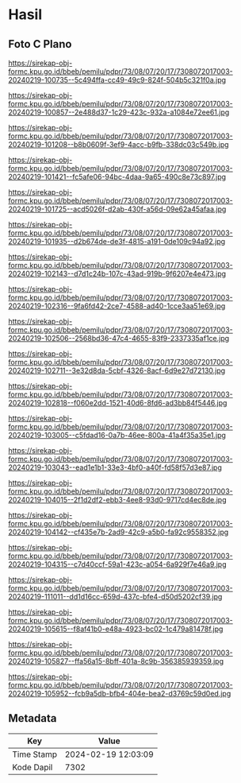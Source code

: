 # Hasil

## Foto C Plano

https://sirekap-obj-formc.kpu.go.id/bbeb/pemilu/pdpr/73/08/07/20/17/7308072017003-20240219-100735--5c494ffa-cc49-49c9-824f-504b5c321f0a.jpg

https://sirekap-obj-formc.kpu.go.id/bbeb/pemilu/pdpr/73/08/07/20/17/7308072017003-20240219-100857--2e488d37-1c29-423c-932a-a1084e72ee61.jpg

https://sirekap-obj-formc.kpu.go.id/bbeb/pemilu/pdpr/73/08/07/20/17/7308072017003-20240219-101208--b8b0609f-3ef9-4acc-b9fb-338dc03c549b.jpg

https://sirekap-obj-formc.kpu.go.id/bbeb/pemilu/pdpr/73/08/07/20/17/7308072017003-20240219-101421--fc5afe06-94bc-4daa-9a65-490c8e73c897.jpg

https://sirekap-obj-formc.kpu.go.id/bbeb/pemilu/pdpr/73/08/07/20/17/7308072017003-20240219-101725--acd5026f-d2ab-430f-a56d-09e62a45afaa.jpg

https://sirekap-obj-formc.kpu.go.id/bbeb/pemilu/pdpr/73/08/07/20/17/7308072017003-20240219-101935--d2b674de-de3f-4815-a191-0de109c94a92.jpg

https://sirekap-obj-formc.kpu.go.id/bbeb/pemilu/pdpr/73/08/07/20/17/7308072017003-20240219-102143--d7d1c24b-107c-43ad-919b-9f6207e4e473.jpg

https://sirekap-obj-formc.kpu.go.id/bbeb/pemilu/pdpr/73/08/07/20/17/7308072017003-20240219-102316--9fa6fd42-2ce7-4588-ad40-1cce3aa51e69.jpg

https://sirekap-obj-formc.kpu.go.id/bbeb/pemilu/pdpr/73/08/07/20/17/7308072017003-20240219-102506--2568bd36-47c4-4655-83f9-2337335af1ce.jpg

https://sirekap-obj-formc.kpu.go.id/bbeb/pemilu/pdpr/73/08/07/20/17/7308072017003-20240219-102711--3e32d8da-5cbf-4326-8acf-6d9e27d72130.jpg

https://sirekap-obj-formc.kpu.go.id/bbeb/pemilu/pdpr/73/08/07/20/17/7308072017003-20240219-102818--f060e2dd-1521-40d6-8fd6-ad3bb84f5446.jpg

https://sirekap-obj-formc.kpu.go.id/bbeb/pemilu/pdpr/73/08/07/20/17/7308072017003-20240219-103005--c5fdad16-0a7b-46ee-800a-41a4f35a35e1.jpg

https://sirekap-obj-formc.kpu.go.id/bbeb/pemilu/pdpr/73/08/07/20/17/7308072017003-20240219-103043--ead1e1b1-33e3-4bf0-a40f-fd58f57d3e87.jpg

https://sirekap-obj-formc.kpu.go.id/bbeb/pemilu/pdpr/73/08/07/20/17/7308072017003-20240219-104015--2f1d2df2-ebb3-4ee8-93d0-9717cd4ec8de.jpg

https://sirekap-obj-formc.kpu.go.id/bbeb/pemilu/pdpr/73/08/07/20/17/7308072017003-20240219-104142--cf435e7b-2ad9-42c9-a5b0-fa92c9558352.jpg

https://sirekap-obj-formc.kpu.go.id/bbeb/pemilu/pdpr/73/08/07/20/17/7308072017003-20240219-104315--c7d40ccf-59a1-423c-a054-6a929f7e46a9.jpg

https://sirekap-obj-formc.kpu.go.id/bbeb/pemilu/pdpr/73/08/07/20/17/7308072017003-20240219-111011--dd1d16cc-659d-437c-bfe4-d50d5202cf39.jpg

https://sirekap-obj-formc.kpu.go.id/bbeb/pemilu/pdpr/73/08/07/20/17/7308072017003-20240219-105615--f8af41b0-e48a-4923-bc02-1c479a81478f.jpg

https://sirekap-obj-formc.kpu.go.id/bbeb/pemilu/pdpr/73/08/07/20/17/7308072017003-20240219-105827--ffa56a15-8bff-401a-8c9b-356385939359.jpg

https://sirekap-obj-formc.kpu.go.id/bbeb/pemilu/pdpr/73/08/07/20/17/7308072017003-20240219-105952--fcb9a5db-bfb4-404e-bea2-d3769c59d0ed.jpg


## Metadata

| Key        | Value               |
| ---------- | ------------------- |
| Time Stamp | 2024-02-19 12:03:09 |
| Kode Dapil | 7302                |



